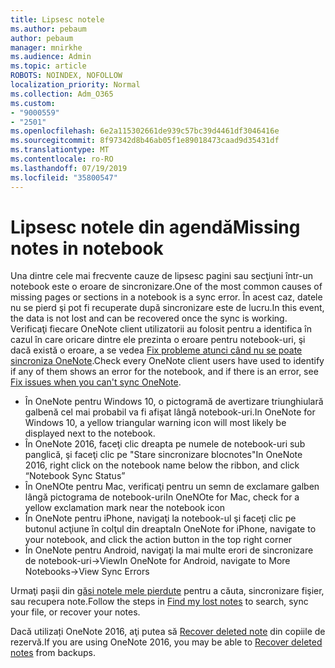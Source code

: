```yaml
---
title: Lipsesc notele
ms.author: pebaum
author: pebaum
manager: mnirkhe
ms.audience: Admin
ms.topic: article
ROBOTS: NOINDEX, NOFOLLOW
localization_priority: Normal
ms.collection: Adm_O365
ms.custom:
- "9000559"
- "2501"
ms.openlocfilehash: 6e2a115302661de939c57bc39d4461df3046416e
ms.sourcegitcommit: 8f97342d8b46ab05f1e89018473caad9d35431df
ms.translationtype: MT
ms.contentlocale: ro-RO
ms.lasthandoff: 07/19/2019
ms.locfileid: "35800547"
---
```

# <a name="missing-notes-in-notebook"></a><span data-ttu-id="f003c-102">Lipsesc notele din agendă</span><span class="sxs-lookup"><span data-stu-id="f003c-102">Missing notes in notebook</span></span>

<span data-ttu-id="f003c-103">Una dintre cele mai frecvente cauze de lipsesc pagini sau secţiuni într-un notebook este o eroare de sincronizare.</span><span class="sxs-lookup"><span data-stu-id="f003c-103">One of the most common causes of missing pages or sections in a notebook is a sync error.</span></span> <span data-ttu-id="f003c-104">În acest caz, datele nu se pierd şi pot fi recuperate după sincronizare este de lucru.</span><span class="sxs-lookup"><span data-stu-id="f003c-104">In this event, the data is not lost and can be recovered once the sync is working.</span></span> <span data-ttu-id="f003c-105">Verificaţi fiecare OneNote client utilizatorii au folosit pentru a identifica în cazul în care oricare dintre ele prezinta o eroare pentru notebook-uri, şi dacă există o eroare, a se vedea [Fix probleme atunci când nu se poate sincroniza OneNote](https://support.office.com/article/299495ef-66d1-448f-90c1-b785a6968d45).</span><span class="sxs-lookup"><span data-stu-id="f003c-105">Check every OneNote client users have used to identify if any of them shows an error for the notebook, and if there is an error, see [Fix issues when you can't sync OneNote](https://support.office.com/article/299495ef-66d1-448f-90c1-b785a6968d45).</span></span>

- <span data-ttu-id="f003c-106">În OneNote pentru Windows 10, o pictogramă de avertizare triunghiulară galbenă cel mai probabil va fi afişat lângă notebook-uri.</span><span class="sxs-lookup"><span data-stu-id="f003c-106">In OneNote for Windows 10, a yellow triangular warning icon will most likely be displayed next to the notebook.</span></span>
- <span data-ttu-id="f003c-107">În OneNote 2016, faceţi clic dreapta pe numele de notebook-uri sub panglică, şi faceţi clic pe "Stare sincronizare blocnotes"</span><span class="sxs-lookup"><span data-stu-id="f003c-107">In OneNote 2016, right click on the notebook name below the ribbon, and click “Notebook Sync Status”</span></span>
- <span data-ttu-id="f003c-108">În OneNOte pentru Mac, verificaţi pentru un semn de exclamare galben lângă pictograma de notebook-uri</span><span class="sxs-lookup"><span data-stu-id="f003c-108">In OneNOte for Mac, check for a yellow exclamation mark near the notebook icon</span></span>
- <span data-ttu-id="f003c-109">În OneNote pentru iPhone, navigaţi la notebook-ul şi faceţi clic pe butonul acţiune în colţul din dreapta</span><span class="sxs-lookup"><span data-stu-id="f003c-109">In OneNote for iPhone, navigate to your notebook, and click the action button in the top right corner</span></span>
- <span data-ttu-id="f003c-110">În OneNote pentru Android, navigaţi la mai multe erori de sincronizare de notebook-uri->View</span><span class="sxs-lookup"><span data-stu-id="f003c-110">In OneNote for Android, navigate to More Notebooks->View Sync Errors</span></span>

<span data-ttu-id="f003c-111">Urmaţi paşii din [găsi notele mele pierdute](https://support.office.com/article/32cb2bd7-afe7-44d2-a711-398a88421287) pentru a căuta, sincronizare fişier, sau recupera note.</span><span class="sxs-lookup"><span data-stu-id="f003c-111">Follow the steps in [Find my lost notes](https://support.office.com/article/32cb2bd7-afe7-44d2-a711-398a88421287) to search, sync your file, or recover your notes.</span></span>

<span data-ttu-id="f003c-112">Dacă utilizați OneNote 2016, aţi putea să [Recover deleted note](https://support.office.com/article/32ed1036-74fd-4c21-bc28-033a486e6b14) din copiile de rezervă.</span><span class="sxs-lookup"><span data-stu-id="f003c-112">If you are using OneNote 2016, you may be able to [Recover deleted notes](https://support.office.com/article/32ed1036-74fd-4c21-bc28-033a486e6b14) from backups.</span></span>